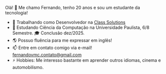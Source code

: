 Olá! 👋 Me chamo Fernando, tenho 20 anos e sou um estudante da tecnologia!

- 💼 Trabalhando como Desenvolvedor na [Class Solutions]([url](https://www.linkedin.com/company/class-solutions-ltda/mycompany/))
- 🏫 Estudando Ciência da Computação na Universidade Paulista, 6/8 Semestre. 🎓 Conclusão dez/2025.
- 🌎 Possuo fluência para me expressar em inglês!
- 📫 Entre em contato comigo via e-mail! fernandovmc.contato@gmail.com
- ⚡ Hobbies: Me interesso bastante em aprender outros idiomas, cinema e automobilismo.
